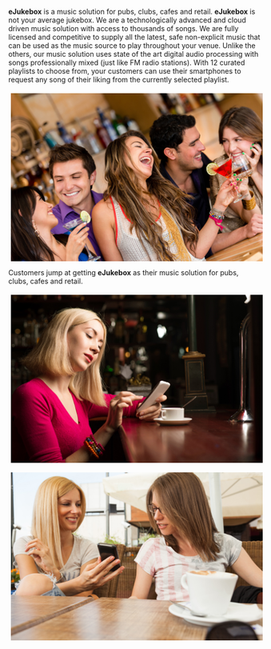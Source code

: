 [//]: # (margin:top right bottom left)

**eJukebox** is a music solution for pubs, clubs, cafes and retail. **eJukebox** is not your average jukebox. We are a technologically advanced and cloud driven music solution with access to thousands of songs. We are fully licensed and competitive to supply all the latest, safe non-explicit music that can be used as the music source to play throughout your venue. Unlike the others, our music solution uses state of the art digital audio processing with songs professionally mixed (just like FM radio stations). With 12 curated playlists to choose from, your customers can use their smartphones to request any song of their liking from the currently selected playlist.

<p align="center">
<img style="vertical-align:middle;margin:5px 0px 0px 5px" width="600" src="blobs/eJukebox_fun01.jpg">
</p>

Customers jump at getting **eJukebox** as their music solution for pubs, clubs, cafes and retail.

<p align="center">
<img style="vertical-align:middle;margin:5px 0px 0px 5px" width="600" src="blobs/eJukebox_fun02.jpg">



<p align="center">
<img style="vertical-align:middle;margin:5px 0px 0px 5px" width="600" src="blobs/eJukebox_fun03.jpg">